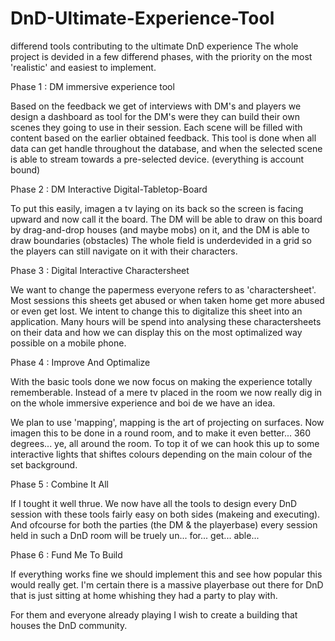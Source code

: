 # DnD-Ultimate-Experience-Tool
differend tools contributing to the ultimate DnD experience
The whole project is devided in a few differend phases, with the priority on the most 'realistic' and easiest to implement.



Phase 1 : DM immersive experience tool

Based on the feedback we get of interviews with DM's and players we design a dashboard as tool for the DM's were they can build
their own scenes they going to use in their session. Each scene will be filled with content based on the earlier obtained feedback.
This tool is done when all data can get handle throughout the database, and when the selected scene is able to stream towards a 
pre-selected device. 
(everything is account bound)



Phase 2 : DM Interactive Digital-Tabletop-Board

To put this easily, imagen a tv laying on its back so the screen is facing upward and now call it the board. 
The DM will be able to draw on this board by drag-and-drop houses (and maybe mobs) on it, and the DM is able to draw boundaries 
(obstacles) The whole field is underdevided in a grid so the players can still navigate on it with their characters.



Phase 3 : Digital Interactive Charactersheet

We want to change the papermess everyone refers to as 'charactersheet'. Most sessions this sheets get abused or when taken home get more
abused or even get lost. We intent to change this to digitalize this sheet into an application. Many hours will be spend into analysing 
these charactersheets on their data and how we can display this on the most optimalized way possible on a mobile phone.



Phase 4 : Improve And Optimalize

With the basic tools done we now focus on making the experience totally rememberable. 
Instead of a mere tv placed in the room we now really dig in on the whole immersive experience and boi de we have an idea.

We plan to use 'mapping', mapping is the art of projecting on surfaces. Now imagen this to be done in a round room, and to make it even 
better... 360 degrees... ye, all around the room. To top it of we can hook this up to some interactive lights that shiftes colours
depending on the main colour of the set background.



Phase 5 : Combine It All

If I tought it well thrue. We now have all the tools to design every DnD session with these tools fairly easy on both sides (makeing
and executing). And ofcourse for both the parties (the DM & the playerbase) every session held in such a DnD room will be truely
un...
for...
get...
able...



Phase 6 : Fund Me To Build

If everything works fine we should implement this and see how popular this would really get. I'm certain there is a massive playerbase
out there for DnD that is just sitting at home whishing they had a party to play with.

For them and everyone already playing I wish to create a building that houses the DnD community.


